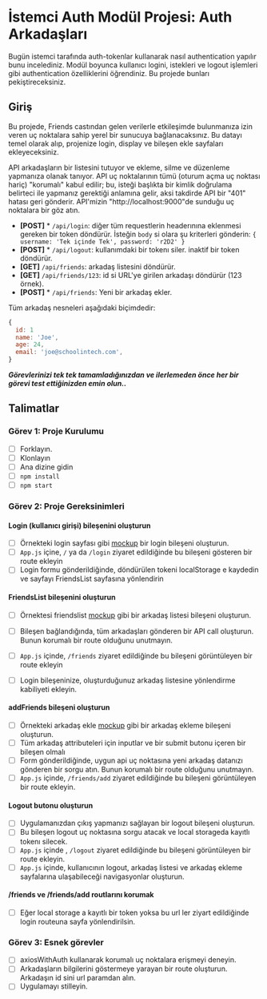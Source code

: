 # İstemci Auth Modül Projesi: Auth Arkadaşları

Bugün istemci tarafında auth-tokenlar kullanarak nasıl authentication yapılır bunu incelediniz. Modül boyunca kullanıcı logini, istekleri ve logout işlemleri gibi authentication özelliklerini öğrendiniz. Bu projede bunları pekiştireceksiniz.

## Giriş

Bu projede, Friends castından gelen verilerle etkileşimde bulunmanıza izin veren uç noktalara sahip yerel bir sunucuya bağlanacaksınız. Bu datayı temel olarak alıp, projenize login, display ve bileşen ekle sayfaları ekleyeceksiniz.

API arkadaşların bir listesini tutuyor ve ekleme, silme ve düzenleme yapmanıza olanak tanıyor. API uç noktalarının tümü (oturum açma uç noktası hariç) "korumalı" kabul edilir; bu, isteği başlıkta bir kimlik doğrulama belirteci ile yapmanız gerektiği anlamına gelir, aksi takdirde API bir "401" hatası geri gönderir. API'mizin "http://localhost:9000"de sunduğu uç noktalara bir göz atın.

- **[POST]** * `/api/login`: diğer tüm requestlerin headerınına eklenmesi gereken bir token döndürür. İsteğin `body` si olara şu kriterleri gönderin: `{ username: 'Tek içinde Tek', password: 'r2D2' }`
- **[POST]** * `/api/logout`: kullanımdaki bir tokenı siler. inaktif bir token döndürür.
- **[GET]** `/api/friends`: arkadaş listesini döndürür.
- **[GET]** `/api/friends/123`: id si URL'ye girilen arkadaşı döndürür (123 örnek).
- **[POST]** * `/api/friends`: Yeni bir arkadaş ekler.

Tüm arkadaş nesneleri aşağıdaki biçimdedir:

```js
{
  id: 1
  name: 'Joe',
  age: 24,
  email: 'joe@schoolintech.com',
}
```

***Görevlerinizi tek tek tamamladığınızdan ve ilerlemeden önce her bir görevi test ettiğinizden emin olun..***

## Talimatlar

### Görev 1: Proje Kurulumu

* [ ] Forklayın.
* [ ] Klonlayın
* [ ] Ana dizine gidin
* [ ] `npm install`
* [ ] `npm start`

### Görev 2: Proje Gereksinimleri

#### Login (kullanıcı girişi) bileşenini oluşturun

* [ ] Örnekteki login sayfası gibi [mockup](./login_mockup.png) bir login bileşeni oluşturun.
* [ ] `App.js` içine,  `/` ya da `/login` ziyaret edildiğinde bu bileşeni gösteren bir route ekleyin
* [ ] Login formu gönderildiğinde, döndürülen tokeni localStorage e kaydedin ve sayfayı FriendsList sayfasına yönlendirin

#### FriendsList bileşenini oluşturun

* [ ] Örnektesi friendslist [mockup](./friendslist_mockup.png) gibi bir arkadaş listesi bileşeni oluşturun.
* [ ] Bileşen bağlandığında, tüm arkadaşları gönderen bir API call oluşturun. Bunun korumalı bir route olduğunu unutmayın.
* [ ] `App.js` içinde, `/friends` ziyaret edildiğinde bu bileşeni görüntüleyen bir route ekleyin
* [ ] Login bileşeninize, oluşturduğunuz arkadaş listesine yönlendirme kabiliyeti ekleyin.


#### addFriends bileşeni oluşturun

* [ ] Örnekteki arkadaş ekle [mockup](./addfriends_mockup.png) gibi bir arkadaş ekleme bileşeni oluşturun.
* [ ] Tüm arkadaş attributeleri için inputlar ve bir submit butonu içeren bir bileşen olmalı
* [ ] Form gönderildiğinde, uygun api uç noktasına yeni arkadaş datanızı gönderen bir sorgu atın. Bunun korumalı bir route olduğunu unutmayın.
* [ ] `App.js` içinde, `/friends/add` ziyaret edildiğinde bu bileşeni görüntüleyen bir route ekleyin.

#### Logout butonu oluşturun

* [ ] Uygulamanızdan çıkış yapmanızı sağlayan bir logout bileşeni oluşturun.
* [ ] Bu bileşen logout uç noktasına sorgu atacak ve local storageda kayıtlı tokenı silecek.
* [ ] `App.js` içinde , `/logout` ziyaret edildiğinde bu bileşeni görüntüleyen bir route ekleyin.
* [ ] `App.js` içinde, kullanıcının logout, arkadaş listesi ve arkadaş ekleme sayfalarına ulaşabileceği navigasyonlar oluşturun.

#### /friends ve /friends/add routlarını korumak

* [ ] Eğer local storage a kayıtlı bir token yoksa bu url ler ziyart edildiğinde login routeuna sayfa yönlendirilsin.

### Görev 3: Esnek görevler

- [ ] axiosWithAuth kullanarak korumalı uç noktalara erişmeyi deneyin.
- [ ] Arkadaşların bilgilerini göstermeye yarayan bir route oluşturun. Arkadaşın id sini url paramdan alın.
- [ ] Uygulamayı stilleyin.
